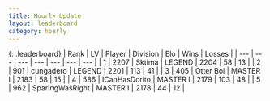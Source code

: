 ```yaml
---
title: Hourly Update
layout: leaderboard
category: hourly
---
```


{: .leaderboard}
| Rank | LV | Player | Division | Elo | Wins | Losses |
| --- | --- | --- | --- | --- | --- | --- |
| <span data-change="0">1</span> | 2207 | <span title="ID: 353063">Sktima</span> | LEGEND | <span data-change="0">2204</span> | <span data-change="0">58</span> | <span data-change="0">13</span> |
| <span data-change="0">2</span> | 901 | <span title="ID: 54134">cungadero</span> | LEGEND | <span data-change="0">2201</span> | <span data-change="0">113</span> | <span data-change="0">41</span> |
| <span data-change="3">3</span> | 405 | <span title="ID: 219732">Otter Boi</span> | MASTER I | <span data-change="27">2183</span> | <span data-change="3">58</span> | <span data-change="0">15</span> |
| <span data-change="-1">4</span> | 586 | <span title="ID: 415713">ICanHasDorito</span> | MASTER I | <span data-change="4">2179</span> | <span data-change="1">103</span> | <span data-change="0">48</span> |
| <span data-change="3">5</span> | 962 | <span title="ID: 402846">SparingWasRight</span> | MASTER I | <span data-change="32">2178</span> | <span data-change="2">44</span> | <span data-change="0">12</span> |